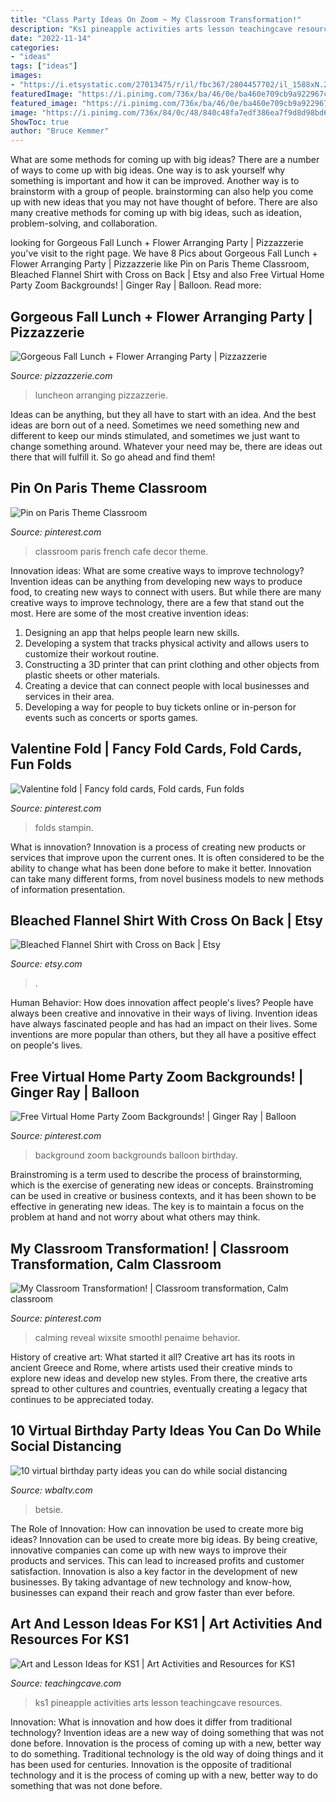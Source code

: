 ```yaml
---
title: "Class Party Ideas On Zoom ~ My Classroom Transformation!"
description: "Ks1 pineapple activities arts lesson teachingcave resources"
date: "2022-11-14"
categories:
- "ideas"
tags: ["ideas"]
images:
- "https://i.etsystatic.com/27013475/r/il/fbc367/2804457702/il_1588xN.2804457702_k43d.jpg"
featuredImage: "https://i.pinimg.com/736x/ba/46/0e/ba460e709cb9a922967c237c36b058ca.jpg"
featured_image: "https://i.pinimg.com/736x/ba/46/0e/ba460e709cb9a922967c237c36b058ca.jpg"
image: "https://i.pinimg.com/736x/84/0c/48/840c48fa7edf386ea7f9d8d98bd6a975.jpg"
ShowToc: true
author: "Bruce Kemmer"
---
```



What are some methods for coming up with big ideas?
There are a number of ways to come up with big ideas. One way is to ask yourself why something is important and how it can be improved. Another way is to brainstorm with a group of people. brainstorming can also help you come up with new ideas that you may not have thought of before. There are also many creative methods for coming up with big ideas, such as ideation, problem-solving, and collaboration.

	

		
looking for Gorgeous Fall Lunch + Flower Arranging Party | Pizzazzerie you've visit to the right page. We have 8 Pics about Gorgeous Fall Lunch + Flower Arranging Party | Pizzazzerie like Pin on Paris Theme Classroom, Bleached Flannel Shirt with Cross on Back | Etsy and also Free Virtual Home Party Zoom Backgrounds! | Ginger Ray | Balloon. Read more:
		
    
## Gorgeous Fall Lunch + Flower Arranging Party | Pizzazzerie

<img loading=lazy src="https://pizzazzerie.com/wp-content/uploads/2015/11/beautiful-fall-cake.jpg" onerror="this.onerror=null;this.src='https://tse1.mm.bing.net/th?id=OIP.aP-WXzpvF5aW-g3eMY0PuwHaLH&amp;pid=15.1';" alt="Gorgeous Fall Lunch + Flower Arranging Party | Pizzazzerie">

_Source: pizzazzerie.com_

>luncheon arranging pizzazzerie. 

	

Ideas can be anything, but they all have to start with an idea. And the best ideas are born out of a need. Sometimes we need something new and different to keep our minds stimulated, and sometimes we just want to change something around. Whatever your need may be, there are ideas out there that will fulfill it. So go ahead and find them!

    
## Pin On Paris Theme Classroom

<img loading=lazy src="https://i.pinimg.com/736x/a0/10/71/a01071df45623f34097111a9f8528e31.jpg" onerror="this.onerror=null;this.src='https://tse4.mm.bing.net/th?id=OIP.Bnj_TwxZyelC5HsZidpovwHaJ3&amp;pid=15.1';" alt="Pin on Paris Theme Classroom">

_Source: pinterest.com_

>classroom paris french cafe decor theme. 

	

Innovation ideas: What are some creative ways to improve technology?
Invention ideas can be anything from developing new ways to produce food, to creating new ways to connect with users. But while there are many creative ways to improve technology, there are a few that stand out the most. Here are some of the most creative invention ideas:
1. Designing an app that helps people learn new skills.
2. Developing a system that tracks physical activity and allows users to customize their workout routine.
3. Constructing a 3D printer that can print clothing and other objects from plastic sheets or other materials.
4. Creating a device that can connect people with local businesses and services in their area.
5. Developing a way for people to buy tickets online or in-person for events such as concerts or sports games.

    
## Valentine Fold | Fancy Fold Cards, Fold Cards, Fun Folds

<img loading=lazy src="https://i.pinimg.com/736x/ba/46/0e/ba460e709cb9a922967c237c36b058ca.jpg" onerror="this.onerror=null;this.src='https://tse3.mm.bing.net/th?id=OIP.l1X1fe0TENGMZPvWapT4XQHaJ3&amp;pid=15.1';" alt="Valentine fold | Fancy fold cards, Fold cards, Fun folds">

_Source: pinterest.com_

>folds stampin. 

	

What is innovation?
Innovation is a process of creating new products or services that improve upon the current ones. It is often considered to be the ability to change what has been done before to make it better. Innovation can take many different forms, from novel business models to new methods of information presentation.

    
## Bleached Flannel Shirt With Cross On Back | Etsy

<img loading=lazy src="https://i.etsystatic.com/27013475/r/il/fbc367/2804457702/il_1588xN.2804457702_k43d.jpg" onerror="this.onerror=null;this.src='https://tse3.mm.bing.net/th?id=OIP.V_FUVUvwTK3N0iNjYLSOxwHaJ3&amp;pid=15.1';" alt="Bleached Flannel Shirt with Cross on Back | Etsy">

_Source: etsy.com_

>. 

	

Human Behavior: How does innovation affect people's lives?
People have always been creative and innovative in their ways of living. Invention ideas have always fascinated people and has had an impact on their lives. Some inventions are more popular than others, but they all have a positive effect on people's lives.

    
## Free Virtual Home Party Zoom Backgrounds! | Ginger Ray | Balloon

<img loading=lazy src="https://i.pinimg.com/736x/84/0c/48/840c48fa7edf386ea7f9d8d98bd6a975.jpg" onerror="this.onerror=null;this.src='https://tse1.mm.bing.net/th?id=OIP.n1QS6-0-qkx_gLPtmvkbYgHaE8&amp;pid=15.1';" alt="Free Virtual Home Party Zoom Backgrounds! | Ginger Ray | Balloon">

_Source: pinterest.com_

>background zoom backgrounds balloon birthday. 

	

Brainstroming is a term used to describe the process of brainstorming, which is the exercise of generating new ideas or concepts. Brainstroming can be used in creative or business contexts, and it has been shown to be effective in generating new ideas. The key is to maintain a focus on the problem at hand and not worry about what others may think.

    
## My Classroom Transformation! | Classroom Transformation, Calm Classroom

<img loading=lazy src="https://i.pinimg.com/736x/b4/16/8c/b4168c4f0d2cc19c2682c676413f7331.jpg" onerror="this.onerror=null;this.src='https://tse3.mm.bing.net/th?id=OIP.tbiAmq0Z3T8X32uEuVX51AHaE8&amp;pid=15.1';" alt="My Classroom Transformation! | Classroom transformation, Calm classroom">

_Source: pinterest.com_

>calming reveal wixsite smoothl penaime behavior. 

	

History of creative art: What started it all?
Creative art has its roots in ancient Greece and Rome, where artists used their creative minds to explore new ideas and develop new styles. From there, the creative arts spread to other cultures and countries, eventually creating a legacy that continues to be appreciated today.

    
## 10 Virtual Birthday Party Ideas You Can Do While Social Distancing

<img loading=lazy src="https://kubrick.htvapps.com/hmg-prod.s3.amazonaws.com/images/birthday-cake-cut-with-candles-royalty-free-image-1584971557.jpg?crop=0.447xw:1.00xh;0.316xw,0&amp;resize=900:*" onerror="this.onerror=null;this.src='https://tse3.mm.bing.net/th?id=OIP.TniTXnTjjZTRZFoqnIuf0gHaLC&amp;pid=15.1';" alt="10 virtual birthday party ideas you can do while social distancing">

_Source: wbaltv.com_

>betsie. 

	

The Role of Innovation: How can innovation be used to create more big ideas?
Innovation can be used to create more big ideas. By being creative, innovative companies can come up with new ways to improve their products and services. This can lead to increased profits and customer satisfaction. Innovation is also a key factor in the development of new businesses. By taking advantage of new technology and know-how, businesses can expand their reach and grow faster than ever before.

    
## Art And Lesson Ideas For KS1 | Art Activities And Resources For KS1

<img loading=lazy src="https://www.teachingcave.com/wp-content/uploads/2013/11/pineapple-art.jpg" onerror="this.onerror=null;this.src='https://tse1.mm.bing.net/th?id=OIP.DR0hMpb8npd6BGLJmAhSRwHaLP&amp;pid=15.1';" alt="Art and Lesson Ideas for KS1 | Art Activities and Resources for KS1">

_Source: teachingcave.com_

>ks1 pineapple activities arts lesson teachingcave resources. 

	

Innovation: What is innovation and how does it differ from traditional technology?
Invention ideas are a new way of doing something that was not done before. Innovation is the process of coming up with a new, better way to do something. Traditional technology is the old way of doing things and it has been used for centuries. Innovation is the opposite of traditional technology and it is the process of coming up with a new, better way to do something that was not done before.

